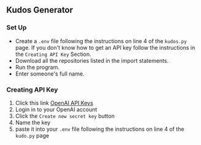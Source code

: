 ## Kudos Generator

### Set Up
* Create a `.env` file following the instructions on line 4 of the `kudos.py` page. If you don't know how to get an API key follow the instructions in the `Creating API Key` Section.
* Download all the repositories listed in the import statements.
* Run the program.
* Enter someone's full name. 

### Creating API Key
1. Click this link [OpenAI API Keys](https://platform.openai.com/api-keys)
2. Login in to your OpenAI account
3. Click the `Create new secret key` button
4. Name the key
5. paste it into your `.env` file following the instructions on line 4 of the `kudo.py` page
